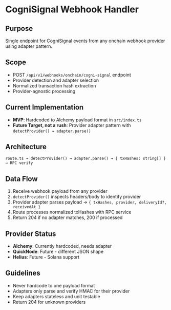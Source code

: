 # CogniSignal Webhook Handler

## Purpose
Single endpoint for CogniSignal events from any onchain webhook provider using adapter pattern.

## Scope
- POST `/api/v1/webhooks/onchain/cogni-signal` endpoint
- Provider detection and adapter selection
- Normalized transaction hash extraction
- Provider-agnostic processing

## Current Implementation
- **MVP**: Hardcoded to Alchemy payload format in `src/index.ts`
- **Future Target, not a rush**: Provider adapter pattern with `detectProvider() → adapter.parse()`

## Architecture
```
route.ts → detectProvider() → adapter.parse() → { txHashes: string[] } → RPC verify
```

## Data Flow
1. Receive webhook payload from any provider
2. `detectProvider()` inspects headers/body to identify provider
3. Provider adapter parses payload → `{ txHashes, provider, deliveryId?, receivedAt }`
4. Route processes normalized txHashes with RPC service
5. Return 204 if no adapter matches, 200 if processed

## Provider Status
- **Alchemy**: Currently hardcoded, needs adapter
- **QuickNode**: Future - different JSON shape
- **Helius**: Future - Solana support

## Guidelines
- Never hardcode to one payload format
- Adapters only parse and verify HMAC for their provider
- Keep adapters stateless and unit testable
- Return 204 for unknown providers
